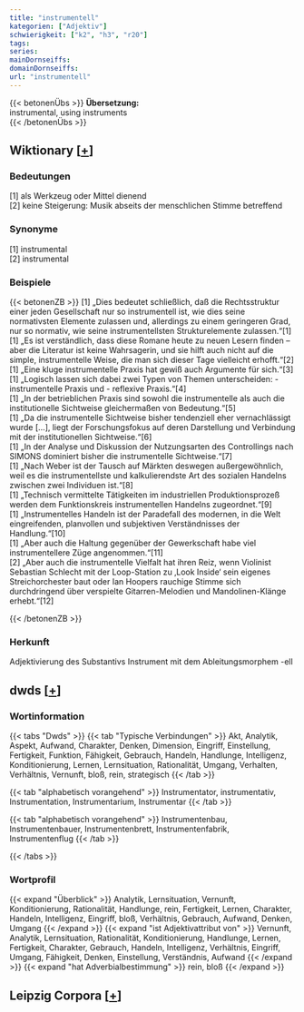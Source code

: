 ```yaml
---
title: "instrumentell"
kategorien: ["Adjektiv"]
schwierigkeit: ["k2", "h3", "r20"]
tags:
series:
mainDornseiffs:
domainDornseiffs:
url: "instrumentell"
---
```


{{< betonenÜbs >}}
**Übersetzung:**  
instrumental, using instruments  
{{< /betonenÜbs >}}

## Wiktionary [[+](https://de.wiktionary.org/wiki/instrumentell)]

### Bedeutungen
[1] als Werkzeug oder Mittel dienend  
[2] keine Steigerung: Musik abseits der menschlichen Stimme betreffend  

### Synonyme
[1] instrumental  
[2] instrumental  

### Beispiele
{{< betonenZB >}}
[1] „Dies bedeutet schließlich, daß die Rechtsstruktur einer jeden Gesellschaft nur so instrumentell ist, wie dies seine normativsten Elemente zulassen und, allerdings zu einem geringeren Grad, nur so normativ, wie seine instrumentellsten Strukturelemente zulassen.“[1]  
[1] „Es ist verständlich, dass diese Romane heute zu neuen Lesern finden – aber die Literatur ist keine Wahrsagerin, und sie hilft auch nicht auf die simple, instrumentelle Weise, die man sich dieser Tage vielleicht erhofft.“[2]  
[1] „Eine kluge instrumentelle Praxis hat gewiß auch Argumente für sich.“[3]  
[1] „Logisch lassen sich dabei zwei Typen von Themen unterscheiden: - instrumentelle Praxis und - reflexive Praxis.“[4]  
[1] „In der betrieblichen Praxis sind sowohl die instrumentelle als auch die institutionelle Sichtweise gleichermaßen von Bedeutung.“[5]  
[1] „Da die instrumentelle Sichtweise bisher tendenziell eher vernachlässigt wurde […], liegt der Forschungsfokus auf deren Darstellung und Verbindung mit der institutionellen Sichtweise.“[6]  
[1] „In der Analyse und Diskussion der Nutzungsarten des Controllings nach SIMONS dominiert bisher die instrumentelle Sichtweise.“[7]  
[1] „Nach Weber ist der Tausch auf Märkten deswegen außergewöhnlich, weil es die instrumentellste und kalkulierendste Art des sozialen Handelns zwischen zwei Individuen ist.“[8]  
[1] „Technisch vermittelte Tätigkeiten im industriellen Produktionsprozeß werden dem Funktionskreis instrumentellen Handelns zugeordnet.“[9]  
[1] „Instrumentelles Handeln ist der Paradefall des modernen, in die Welt eingreifenden, planvollen und subjektiven Verständnisses der Handlung.“[10]  
[1] „Aber auch die Haltung gegenüber der Gewerkschaft habe viel instrumentellere Züge angenommen.“[11]  
[2] „Aber auch die instrumentelle Vielfalt hat ihren Reiz, wenn Violinist Sebastian Schlecht mit der Loop-Station zu ‚Look Inside‘ sein eigenes Streichorchester baut oder Ian Hoopers rauchige Stimme sich durchdringend über verspielte Gitarren-Melodien und Mandolinen-Klänge erhebt.“[12]  

{{< /betonenZB >}}
### Herkunft
Adjektivierung des Substantivs Instrument mit dem Ableitungsmorphem -ell  



## dwds [[+](https://www.dwds.de/wb/instrumentell)]

### Wortinformation
{{< tabs "Dwds" >}}
{{< tab "Typische Verbindungen" >}}
Akt, Analytik, Aspekt, Aufwand, Charakter, Denken, Dimension, Eingriff, Einstellung, Fertigkeit, Funktion, Fähigkeit, Gebrauch, Handeln, Handlunge, Intelligenz, Konditionierung, Lernen, Lernsituation, Rationalität, Umgang, Verhalten, Verhältnis, Vernunft, bloß, rein, strategisch
{{< /tab >}}

{{< tab "alphabetisch vorangehend" >}}
Instrumentator, instrumentativ, Instrumentation, Instrumentarium, Instrumentar
{{< /tab >}}

{{< tab "alphabetisch vorangehend" >}}
Instrumentenbau, Instrumentenbauer, Instrumentenbrett, Instrumentenfabrik, Instrumentenflug
{{< /tab >}}

{{< /tabs >}}

### Wortprofil
{{< expand "Überblick" >}} Analytik, Lernsituation, Vernunft, Konditionierung, Rationalität, Handlunge, rein, Fertigkeit, Lernen, Charakter, Handeln, Intelligenz, Eingriff, bloß, Verhältnis, Gebrauch, Aufwand, Denken, Umgang {{< /expand >}}
{{< expand "ist Adjektivattribut von" >}} Vernunft, Analytik, Lernsituation, Rationalität, Konditionierung, Handlunge, Lernen, Fertigkeit, Charakter, Gebrauch, Handeln, Intelligenz, Verhältnis, Eingriff, Umgang, Fähigkeit, Denken, Einstellung, Verständnis, Aufwand {{< /expand >}}
{{< expand "hat Adverbialbestimmung" >}} rein, bloß {{< /expand >}}

## Leipzig Corpora [[+](https://corpora.uni-leipzig.de/en/res?word=instrumentell&corpusId=deu_newscrawl-public_2018)]

